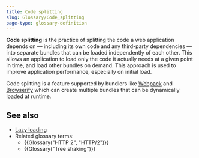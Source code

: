 ```yaml
---
title: Code splitting
slug: Glossary/Code_splitting
page-type: glossary-definition
---
```




**Code splitting** is the practice of splitting the code a web application depends on — including its own code and any third-party dependencies — into separate bundles that can be loaded independently of each other.
This allows an application to load only the code it actually needs at a given point in time, and load other bundles on demand.
This approach is used to improve application performance, especially on initial load.

Code splitting is a feature supported by bundlers like [Webpack](https://webpack.js.org/) and [Browserify](https://browserify.org/) which can create multiple bundles that can be dynamically loaded at runtime.

## See also

- [Lazy loading](/Web/Performance/Lazy_loading)
- Related glossary terms:
  - {{Glossary("HTTP 2", "HTTP/2")}}
  - {{Glossary("Tree shaking")}}
